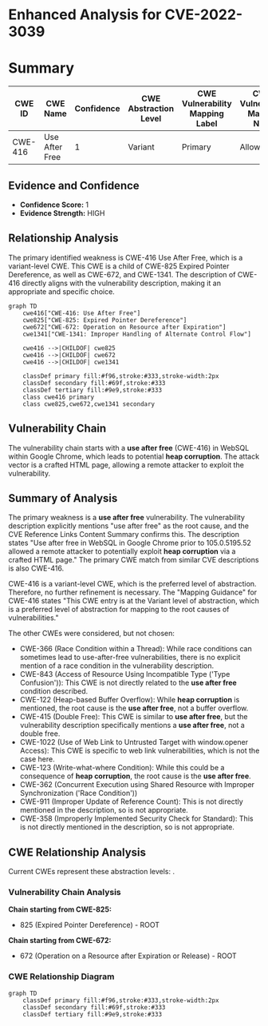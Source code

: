 # Enhanced Analysis for CVE-2022-3039

# Summary
| CWE ID | CWE Name | Confidence | CWE Abstraction Level | CWE Vulnerability Mapping Label | CWE-Vulnerability Mapping Notes |
|---|---|---|---|---|---|
| CWE-416 | Use After Free | 1 | Variant | Primary | Allowed |

## Evidence and Confidence

*   **Confidence Score:** 1
*   **Evidence Strength:** HIGH

## Relationship Analysis
The primary identified weakness is CWE-416 Use After Free, which is a variant-level CWE. This CWE is a child of CWE-825 Expired Pointer Dereference, as well as CWE-672, and CWE-1341. The description of CWE-416 directly aligns with the vulnerability description, making it an appropriate and specific choice.

```mermaid
graph TD
    cwe416["CWE-416: Use After Free"]
    cwe825["CWE-825: Expired Pointer Dereference"]
    cwe672["CWE-672: Operation on Resource after Expiration"]
    cwe1341["CWE-1341: Improper Handling of Alternate Control Flow"]

    cwe416 -->|CHILDOF| cwe825
    cwe416 -->|CHILDOF| cwe672
    cwe416 -->|CHILDOF| cwe1341
    
    classDef primary fill:#f96,stroke:#333,stroke-width:2px
    classDef secondary fill:#69f,stroke:#333
    classDef tertiary fill:#9e9,stroke:#333
    class cwe416 primary
    class cwe825,cwe672,cwe1341 secondary
```

## Vulnerability Chain
The vulnerability chain starts with a **use after free** (CWE-416) in WebSQL within Google Chrome, which leads to potential **heap corruption**. The attack vector is a crafted HTML page, allowing a remote attacker to exploit the vulnerability.

## Summary of Analysis
The primary weakness is a **use after free** vulnerability. The vulnerability description explicitly mentions "use after free" as the root cause, and the CVE Reference Links Content Summary confirms this. The description states "Use after free in WebSQL in Google Chrome prior to 105.0.5195.52 allowed a remote attacker to potentially exploit **heap corruption** via a crafted HTML page." The primary CWE match from similar CVE descriptions is also CWE-416.

CWE-416 is a variant-level CWE, which is the preferred level of abstraction. Therefore, no further refinement is necessary. The "Mapping Guidance" for CWE-416 states "This CWE entry is at the Variant level of abstraction, which is a preferred level of abstraction for mapping to the root causes of vulnerabilities."

The other CWEs were considered, but not chosen:
*   CWE-366 (Race Condition within a Thread): While race conditions can sometimes lead to use-after-free vulnerabilities, there is no explicit mention of a race condition in the vulnerability description.
*   CWE-843 (Access of Resource Using Incompatible Type ('Type Confusion')): This CWE is not directly related to the **use after free** condition described.
*   CWE-122 (Heap-based Buffer Overflow): While **heap corruption** is mentioned, the root cause is the **use after free**, not a buffer overflow.
*   CWE-415 (Double Free): This CWE is similar to **use after free**, but the vulnerability description specifically mentions a **use after free**, not a double free.
*   CWE-1022 (Use of Web Link to Untrusted Target with window.opener Access): This CWE is specific to web link vulnerabilities, which is not the case here.
*   CWE-123 (Write-what-where Condition): While this could be a consequence of **heap corruption**, the root cause is the **use after free**.
*   CWE-362 (Concurrent Execution using Shared Resource with Improper Synchronization ('Race Condition'))
*   CWE-911 (Improper Update of Reference Count): This is not directly mentioned in the description, so is not appropriate.
*   CWE-358 (Improperly Implemented Security Check for Standard): This is not directly mentioned in the description, so is not appropriate.


## CWE Relationship Analysis

Current CWEs represent these abstraction levels: .


### Vulnerability Chain Analysis

**Chain starting from CWE-825:**
- 825 (Expired Pointer Dereference) - ROOT


**Chain starting from CWE-672:**
- 672 (Operation on a Resource after Expiration or Release) - ROOT



### CWE Relationship Diagram

```mermaid
graph TD
    classDef primary fill:#f96,stroke:#333,stroke-width:2px
    classDef secondary fill:#69f,stroke:#333
    classDef tertiary fill:#9e9,stroke:#333
```